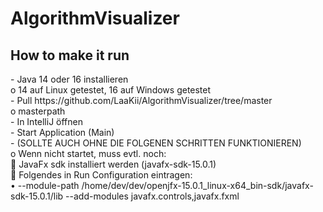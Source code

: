 # AlgorithmVisualizer

<h2>How to make it run</h2>
-	Java 14 oder 16 installieren <br>
    o	14 auf Linux getestet, 16 auf Windows getestet</br>
-	Pull https://github.com/LaaKii/AlgorithmVisualizer/tree/master </br>
o	masterpath</br>
-	In IntelliJ öffnen</br>
-	Start Application (Main)</br>
-	(SOLLTE AUCH OHNE DIE FOLGENEN SCHRITTEN FUNKTIONIEREN)</br>
o	Wenn nicht startet, muss evtl. noch:</br>
	JavaFx sdk installiert werden (javafx-sdk-15.0.1)</br>
	Folgendes in Run Configuration eintragen:</br>
•	--module-path /home/dev/dev/openjfx-15.0.1_linux-x64_bin-sdk/javafx-sdk-15.0.1/lib --add-modules javafx.controls,javafx.fxml</br>
